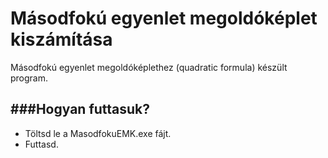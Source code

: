 Másodfokú egyenlet megoldóképlet kiszámítása
==================

Másodfokú egyenlet megoldóképlethez (quadratic formula) készült program.


###Hogyan futtasuk?
-------------------------
- Töltsd le a MasodfokuEMK.exe fájt.
- Futtasd. 
